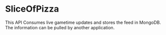 # SliceOfPizza
This API Consumes live gametime updates and stores the feed in MongoDB. The information can be pulled by another application.
